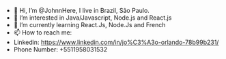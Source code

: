 - 👋 Hi, I’m @JohnnHere, I live in Brazil, São Paulo.
- 👀 I’m interested in Java/Javascript, Node.js and React.js 
- 🌱 I’m currently learning React.Js, Node.Js and French
- 📫 How to reach me:
- Linkedin: https://www.linkedin.com/in/jo%C3%A3o-orlando-78b99b231/
- Phone Number: +5511958031532
